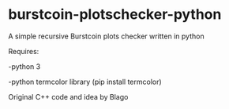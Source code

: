 # burstcoin-plotschecker-python
A simple recursive Burstcoin plots checker written in python 

Requires:

-python 3

-python termcolor library (pip install termcolor)


Original C++ code and idea by Blago
